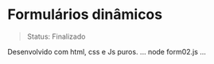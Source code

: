 <h1>Formulários dinâmicos</h1>

>Status: Finalizado

Desenvolvido com html, css e Js puros.
...
node form02.js
...
